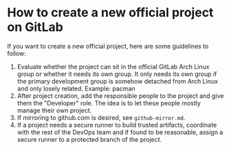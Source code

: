 # How to create a new official project on GitLab

If you want to create a new official project, here are some guidelines to follow:

1. Evaluate whether the project can sit in the official GitLab Arch Linux group
or whether it needs its own group. It only needs its own group if the primary
development group is somehow detached from Arch Linux and only losely related.
Example: pacman
2. After project creation, add the responsible people to the project and give them
the "Developer" role. The idea is to let these people mostly manage their own project.
3. If mirroring to github.com is desired, see `github-mirror.md`.
4. If a project needs a secure runner to build trusted artifacts, coordinate with
the rest of the DevOps team and if found to be reasonable, assign a secure runner
to a protected branch of the project.
